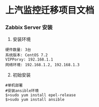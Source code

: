 上汽监控迁移项目文档
==

### Zabbix Server 安装
1.  安装环境
  ```
  硬件数量: 3台
  系统版本: CentOS 7.2
  VIPPorxy: 192.168.1.1
  网络环境: 192.168.1.2, 192.168.1.3
  ```
2.  初始安装
  ```
  #单机部署
  #安装ansible环境
  $>sudo yum install epel-release
  $>sudo yum install ansible

  
  ```
